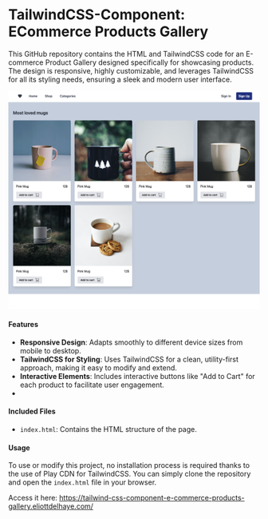# TailwindCSS-Component: ECommerce Products Gallery

This GitHub repository contains the HTML and TailwindCSS code for an E-commerce Product Gallery designed specifically for showcasing products. 
The design is responsive, highly customizable, and leverages TailwindCSS for all its styling needs, ensuring a sleek and modern user interface.

<div align="center">
  <img src="captures/Capture-1.png" alt="Capture image interface">
</div>

#### Features
- **Responsive Design**: Adapts smoothly to different device sizes from mobile to desktop.
- **TailwindCSS for Styling**: Uses TailwindCSS for a clean, utility-first approach, making it easy to modify and extend.
- **Interactive Elements**: Includes interactive buttons like "Add to Cart" for each product to facilitate user engagement.
- 
#### Included Files
- `index.html`: Contains the HTML structure of the page.

#### Usage
To use or modify this project, no installation process is required thanks to the use of Play CDN for TailwindCSS. You can simply clone the repository and open the `index.html` file in your browser.

Access it here: https://tailwind-css-component-e-commerce-products-gallery.eliottdelhaye.com/
